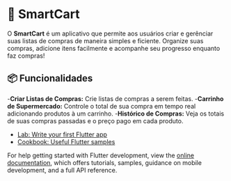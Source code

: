 # 🛒 SmartCart 

O **SmartCart** é um aplicativo que permite aos usuários criar e gerênciar suas listas de compras de maneira simples e ficiente. Organize suas compras, adicione itens facilmente e acompanhe seu progresso enquanto faz compras!

## 📦 Funcionalidades
-**Criar Listas de Compras:** Crie listas de compras a serem feitas. 
-**Carrinho de Supermercado:** Controle o total de sua compra em tempo real adicionando produtos à um carrinho.
-**Histórico de Compras:** Veja os totais de suas compras passadas e o preço pago em cada produto.



- [Lab: Write your first Flutter app](https://docs.flutter.dev/get-started/codelab)
- [Cookbook: Useful Flutter samples](https://docs.flutter.dev/cookbook)

For help getting started with Flutter development, view the
[online documentation](https://docs.flutter.dev/), which offers tutorials,
samples, guidance on mobile development, and a full API reference.
